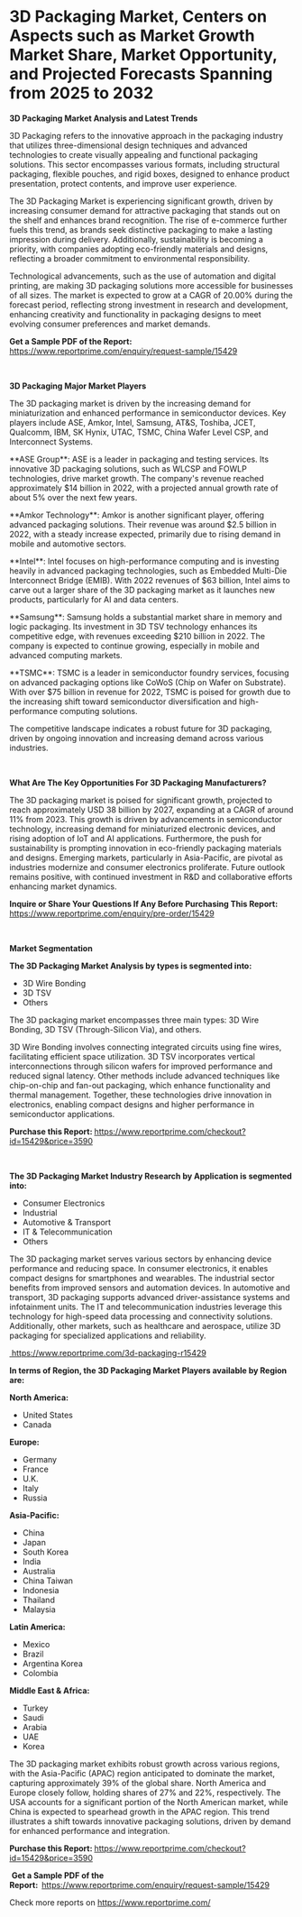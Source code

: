 <p><h1>3D Packaging Market, Centers on Aspects such as Market Growth Market Share, Market Opportunity, and Projected Forecasts Spanning from 2025 to 2032</h1></p><p><strong>3D Packaging Market Analysis and Latest Trends</strong></p>
<p><p>3D Packaging refers to the innovative approach in the packaging industry that utilizes three-dimensional design techniques and advanced technologies to create visually appealing and functional packaging solutions. This sector encompasses various formats, including structural packaging, flexible pouches, and rigid boxes, designed to enhance product presentation, protect contents, and improve user experience.</p><p>The 3D Packaging Market is experiencing significant growth, driven by increasing consumer demand for attractive packaging that stands out on the shelf and enhances brand recognition. The rise of e-commerce further fuels this trend, as brands seek distinctive packaging to make a lasting impression during delivery. Additionally, sustainability is becoming a priority, with companies adopting eco-friendly materials and designs, reflecting a broader commitment to environmental responsibility.</p><p>Technological advancements, such as the use of automation and digital printing, are making 3D packaging solutions more accessible for businesses of all sizes. The market is expected to grow at a CAGR of 20.00% during the forecast period, reflecting strong investment in research and development, enhancing creativity and functionality in packaging designs to meet evolving consumer preferences and market demands.</p></p>
<p><strong>Get a Sample PDF of the Report:&nbsp;</strong> <a href="https://www.reportprime.com/enquiry/request-sample/15429?utm_campaign=2224&utm_medium=2&utm_source=Github&utm_content=ia&utm_term=20032025&utm_id=3d-packaging">https://www.reportprime.com/enquiry/request-sample/15429</a></p>
<p>&nbsp;</p>
<p><strong>3D Packaging Major Market Players</strong></p>
<p><p>The 3D packaging market is driven by the increasing demand for miniaturization and enhanced performance in semiconductor devices. Key players include ASE, Amkor, Intel, Samsung, AT&S, Toshiba, JCET, Qualcomm, IBM, SK Hynix, UTAC, TSMC, China Wafer Level CSP, and Interconnect Systems.</p><p>**ASE Group**: ASE is a leader in packaging and testing services. Its innovative 3D packaging solutions, such as WLCSP and FOWLP technologies, drive market growth. The company's revenue reached approximately $14 billion in 2022, with a projected annual growth rate of about 5% over the next few years.</p><p>**Amkor Technology**: Amkor is another significant player, offering advanced packaging solutions. Their revenue was around $2.5 billion in 2022, with a steady increase expected, primarily due to rising demand in mobile and automotive sectors.</p><p>**Intel**: Intel focuses on high-performance computing and is investing heavily in advanced packaging technologies, such as Embedded Multi-Die Interconnect Bridge (EMIB). With 2022 revenues of $63 billion, Intel aims to carve out a larger share of the 3D packaging market as it launches new products, particularly for AI and data centers.</p><p>**Samsung**: Samsung holds a substantial market share in memory and logic packaging. Its investment in 3D TSV technology enhances its competitive edge, with revenues exceeding $210 billion in 2022. The company is expected to continue growing, especially in mobile and advanced computing markets.</p><p>**TSMC**: TSMC is a leader in semiconductor foundry services, focusing on advanced packaging options like CoWoS (Chip on Wafer on Substrate). With over $75 billion in revenue for 2022, TSMC is poised for growth due to the increasing shift toward semiconductor diversification and high-performance computing solutions.</p><p>The competitive landscape indicates a robust future for 3D packaging, driven by ongoing innovation and increasing demand across various industries.</p></p>
<p>&nbsp;</p>
<p><strong>What Are The Key Opportunities For 3D Packaging Manufacturers?</strong></p>
<p><p>The 3D packaging market is poised for significant growth, projected to reach approximately USD 38 billion by 2027, expanding at a CAGR of around 11% from 2023. This growth is driven by advancements in semiconductor technology, increasing demand for miniaturized electronic devices, and rising adoption of IoT and AI applications. Furthermore, the push for sustainability is prompting innovation in eco-friendly packaging materials and designs. Emerging markets, particularly in Asia-Pacific, are pivotal as industries modernize and consumer electronics proliferate. Future outlook remains positive, with continued investment in R&D and collaborative efforts enhancing market dynamics.</p></p>
<p><strong>Inquire or Share Your Questions If Any Before Purchasing This Report:</strong> <a href="https://www.reportprime.com/enquiry/pre-order/15429?utm_campaign=2224&utm_medium=2&utm_source=Github&utm_content=ia&utm_term=20032025&utm_id=3d-packaging">https://www.reportprime.com/enquiry/pre-order/15429</a></p>
<p>&nbsp;</p>
<p><strong>Market Segmentation</strong></p>
<p><strong>The 3D Packaging Market Analysis by types is segmented into:</strong></p>
<p><ul><li>3D Wire Bonding</li><li>3D TSV</li><li>Others</li></ul></p>
<p><p>The 3D packaging market encompasses three main types: 3D Wire Bonding, 3D TSV (Through-Silicon Via), and others. </p><p>3D Wire Bonding involves connecting integrated circuits using fine wires, facilitating efficient space utilization. 3D TSV incorporates vertical interconnections through silicon wafers for improved performance and reduced signal latency. Other methods include advanced techniques like chip-on-chip and fan-out packaging, which enhance functionality and thermal management. Together, these technologies drive innovation in electronics, enabling compact designs and higher performance in semiconductor applications.</p></p>
<p><strong>Purchase this Report:&nbsp;</strong><a href="https://www.reportprime.com/checkout?id=15429&price=3590&utm_campaign=2224&utm_medium=2&utm_source=Github&utm_content=ia&utm_term=20032025&utm_id=3d-packaging">https://www.reportprime.com/checkout?id=15429&price=3590</a></p>
<p>&nbsp;</p>
<p><strong>The 3D Packaging Market Industry Research by Application is segmented into:</strong></p>
<p><ul><li>Consumer Electronics</li><li>Industrial</li><li>Automotive & Transport</li><li>IT & Telecommunication</li><li>Others</li></ul></p>
<p><p>The 3D packaging market serves various sectors by enhancing device performance and reducing space. In consumer electronics, it enables compact designs for smartphones and wearables. The industrial sector benefits from improved sensors and automation devices. In automotive and transport, 3D packaging supports advanced driver-assistance systems and infotainment units. The IT and telecommunication industries leverage this technology for high-speed data processing and connectivity solutions. Additionally, other markets, such as healthcare and aerospace, utilize 3D packaging for specialized applications and reliability.</p></p>
<p><a href="https://www.reportprime.com/3d-packaging-r15429?utm_campaign=2224&utm_medium=2&utm_source=Github&utm_content=ia&utm_term=20032025&utm_id=3d-packaging">&nbsp;https://www.reportprime.com/3d-packaging-r15429</a></p>
<p><strong>In terms of Region, the 3D Packaging Market Players available by Region are:</strong></p>
<p>
    <p> <strong> North America: </strong>
        <ul>
            <li>United States</li>
            <li>Canada</li>
        </ul>
        </p> 
    <p> <strong> Europe: </strong>
        <ul>
            <li>Germany</li>
            <li>France</li>
            <li>U.K.</li>
            <li>Italy</li>
            <li>Russia</li>
        </ul>
        </p> 
    <p> <strong> Asia-Pacific: </strong>
        <ul>
            <li>China</li>
            <li>Japan</li>
            <li>South Korea</li>
            <li>India</li>
            <li>Australia</li>
            <li>China Taiwan</li>
            <li>Indonesia</li>
            <li>Thailand</li>
            <li>Malaysia</li>
        </ul>
        </p> 
    <p> <strong> Latin America: </strong>
        <ul>
            <li>Mexico</li>
            <li>Brazil</li>
            <li>Argentina Korea</li>
            <li>Colombia</li>
        </ul>
        </p> 
    <p> <strong> Middle East & Africa: </strong>
        <ul>
            <li>Turkey</li>
            <li>Saudi</li>
            <li>Arabia</li>
            <li>UAE</li>
            <li>Korea</li>
        </ul>
    </p>
    </p>
<p><p>The 3D packaging market exhibits robust growth across various regions, with the Asia-Pacific (APAC) region anticipated to dominate the market, capturing approximately 39% of the global share. North America and Europe closely follow, holding shares of 27% and 22%, respectively. The USA accounts for a significant portion of the North American market, while China is expected to spearhead growth in the APAC region. This trend illustrates a shift towards innovative packaging solutions, driven by demand for enhanced performance and integration.</p></p>
<p><strong>Purchase this Report: </strong><a href="https://www.reportprime.com/checkout?id=15429&price=3590&utm_campaign=2224&utm_medium=2&utm_source=Github&utm_content=ia&utm_term=20032025&utm_id=3d-packaging">https://www.reportprime.com/checkout?id=15429&price=3590</a></p>
<p>&nbsp;<strong>Get a Sample PDF of the Report:&nbsp;&nbsp;</strong><a href="https://www.reportprime.com/enquiry/request-sample/15429?utm_campaign=2224&utm_medium=2&utm_source=Github&utm_content=ia&utm_term=20032025&utm_id=3d-packaging">https://www.reportprime.com/enquiry/request-sample/15429</a></p>
<p><strong></strong></p>
<p>Check more reports on <a href="https://www.reportprime.com/?utm_campaign=2224&utm_medium=2&utm_source=Github&utm_content=ia&utm_term=20032025&utm_id=3d-packaging">https://www.reportprime.com/</a></p>